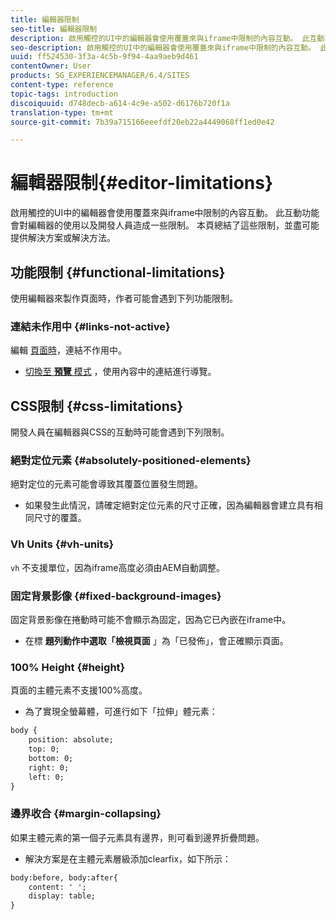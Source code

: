 ```yaml
---
title: 編輯器限制
seo-title: 編輯器限制
description: 啟用觸控的UI中的編輯器會使用覆蓋來與iframe中限制的內容互動。 此互動功能會對編輯器的使用以及開發人員造成一些限制。
seo-description: 啟用觸控的UI中的編輯器會使用覆蓋來與iframe中限制的內容互動。 此互動功能會對編輯器的使用以及開發人員造成一些限制。
uuid: ff524530-3f3a-4c5b-9f94-4aa9aeb9d461
contentOwner: User
products: SG_EXPERIENCEMANAGER/6.4/SITES
content-type: reference
topic-tags: introduction
discoiquuid: d748decb-a614-4c9e-a502-d6176b720f1a
translation-type: tm+mt
source-git-commit: 7b39a715166eeefdf20eb22a4449068ff1ed0e42

---
```



# 編輯器限制{#editor-limitations}

啟用觸控的UI中的編輯器會使用覆蓋來與iframe中限制的內容互動。 此互動功能會對編輯器的使用以及開發人員造成一些限制。 本頁總結了這些限制，並盡可能提供解決方案或解決方法。

## 功能限制 {#functional-limitations}

使用編輯器來製作頁面時，作者可能會遇到下列功能限制。

### 連結未作用中 {#links-not-active}

編輯 [頁面時](/help/sites-authoring/editing-content.md)，連結不作用中。

* [切換至 **預覽** 模式](/help/sites-authoring/editing-content.md#preview-mode) ，使用內容中的連結進行導覽。

## CSS限制 {#css-limitations}

開發人員在編輯器與CSS的互動時可能會遇到下列限制。

### 絕對定位元素 {#absolutely-positioned-elements}

絕對定位的元素可能會導致其覆蓋位置發生問題。

* 如果發生此情況，請確定絕對定位元素的尺寸正確，因為編輯器會建立具有相同尺寸的覆蓋。

### Vh Units {#vh-units}

`vh` 不支援單位，因為iframe高度必須由AEM自動調整。

### 固定背景影像 {#fixed-background-images}

固定背景影像在捲動時可能不會顯示為固定，因為它已內嵌在iframe中。

* 在標 **題列動作中選取「檢視頁面** 」為「已發佈」，會正確顯示頁面。

### 100% Height {#height}

頁面的主體元素不支援100%高度。

* 為了實現全螢幕體，可進行如下「拉伸」體元素：

```xml
body {
    position: absolute;
    top: 0;
    bottom: 0;
    right: 0;
    left: 0;
}
```

### 邊界收合 {#margin-collapsing}

如果主體元素的第一個子元素具有邊界，則可看到邊界折疊問題。

* 解決方案是在主體元素層級添加clearfix，如下所示：

```xml
body:before, body:after{
    content: ' ';
    display: table;
}
```

